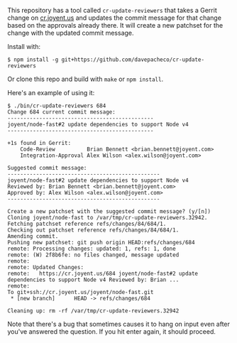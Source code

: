 This repository has a tool called `cr-update-reviewers` that takes a Gerrit
change on [cr.joyent.us](https://cr.joyent.us) and updates the commit message
for that change based on the approvals already there.  It will create a new
patchset for the change with the updated commit message.

Install with:

    $ npm install -g git+https://github.com/davepacheco/cr-update-reviewers

Or clone this repo and build with `make` or `npm install`.

Here's an example of using it:

    $ ./bin/cr-update-reviewers 684
    Change 684 current commit message:
    ----------------------------------------------
    joyent/node-fast#2 update dependencies to support Node v4
    ----------------------------------------------
    
    +1s found in Gerrit:
        Code-Review          Brian Bennett <brian.bennett@joyent.com>
        Integration-Approval Alex Wilson <alex.wilson@joyent.com>
    
    Suggested commit message:
    ------------------------------------------------
    joyent/node-fast#2 update dependencies to support Node v4
    Reviewed by: Brian Bennett <brian.bennett@joyent.com>
    Approved by: Alex Wilson <alex.wilson@joyent.com>
    ------------------------------------------------
    
    Create a new patchset with the suggested commit message? (y/[n]) 
    Cloning joyent/node-fast to /var/tmp/cr-update-reviewers.32942.
    Fetching patchset reference refs/changes/84/684/1.
    Checking out patchset reference refs/changes/84/684/1.
    Amending commit.
    Pushing new patchset: git push origin HEAD:refs/changes/684
    remote: Processing changes: updated: 1, refs: 1, done            
    remote: (W) 2f8b6fe: no files changed, message updated        
    remote: 
    remote: Updated Changes:        
    remote:   https://cr.joyent.us/684 joyent/node-fast#2 update dependencies to support Node v4 Reviewed by: Brian ...        
    remote: 
    To git+ssh://cr.joyent.us/joyent/node-fast.git
     * [new branch]      HEAD -> refs/changes/684
    
    Cleaning up: rm -rf /var/tmp/cr-update-reviewers.32942

Note that there's a bug that sometimes causes it to hang on input even after
you've answered the question.  If you hit enter again, it should proceed.
